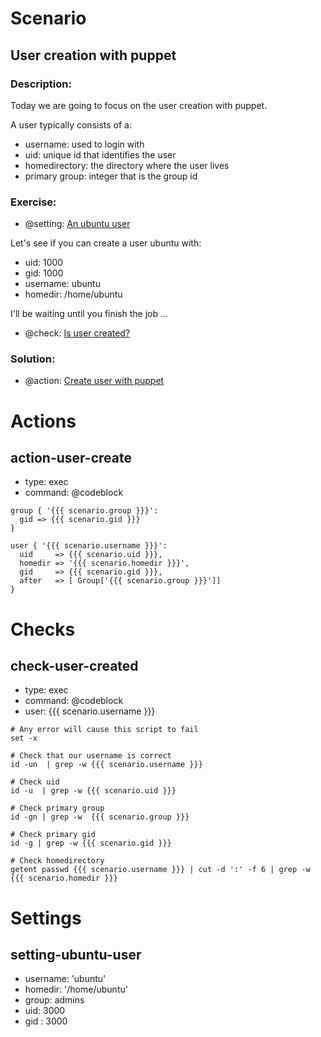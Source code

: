 # Scenario
## User creation with puppet
### Description:
Today we are going to focus on the user creation with puppet.

A user typically consists of a:

- username: used to login with
- uid: unique id that identifies the user
- homedirectory: the directory where the user lives
- primary group: integer that is the group id

### Exercise:
- @setting: [An ubuntu user](#settings-ubuntu-user)

Let's see if you can create a user ubuntu with:

- uid: 1000
- gid: 1000
- username: ubuntu
- homedir: /home/ubuntu

I'll be waiting until you finish the job ...

- @check: [Is user created?](#check-user-created)

### Solution:

- @action: [Create user with puppet](#action-user-create)

# Actions
## action-user-create
- type: exec
- command: @codeblock

```puppet
group { '{{{ scenario.group }}}':
  gid => {{{ scenario.gid }}}
}

user { '{{{ scenario.username }}}':
  uid     => {{{ scenario.uid }}},
  homedir => '{{{ scenario.homedir }}}',
  gid     => {{{ scenario.gid }}},
  after   => [ Group['{{{ scenario.group }}}']]
}
```

# Checks
## check-user-created
- type: exec
- command: @codeblock
- user: {{{ scenario.username }}}

```
# Any error will cause this script to fail
set -x

# Check that our username is correct
id -un  | grep -w {{{ scenario.username }}}

# Check uid
id -u  | grep -w {{{ scenario.uid }}}

# Check primary group
id -gn | grep -w  {{{ scenario.group }}}

# Check primary gid
id -g | grep -w {{{ scenario.gid }}}

# Check homedirectory
getent passwd {{{ scenario.username }}} | cut -d ':' -f 6 | grep -w {{{ scenario.homedir }}}
```

# Settings
## setting-ubuntu-user
- username: 'ubuntu'
- homedir: '/home/ubuntu'
- group: admins
- uid: 3000
- gid : 3000
